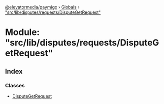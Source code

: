 [@elevatormedia/paymigo](../README.md) › [Globals](../globals.md) › ["src/lib/disputes/requests/DisputeGetRequest"](_src_lib_disputes_requests_disputegetrequest_.md)

# Module: "src/lib/disputes/requests/DisputeGetRequest"

## Index

### Classes

-   [DisputeGetRequest](../classes/_src_lib_disputes_requests_disputegetrequest_.disputegetrequest.md)
